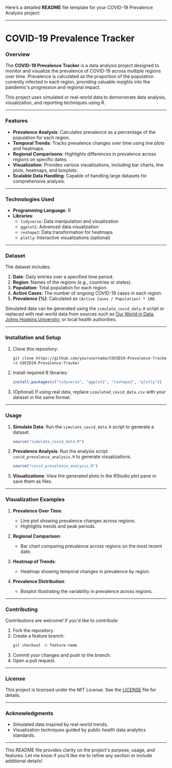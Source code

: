 Here’s a detailed **README** file template for your COVID-19 Prevalence Analysis project:

---

# **COVID-19 Prevalence Tracker**

### **Overview**
The **COVID-19 Prevalence Tracker** is a data analysis project designed to monitor and visualize the prevalence of COVID-19 across multiple regions over time. Prevalence is calculated as the proportion of the population currently infected in each region, providing valuable insights into the pandemic's progression and regional impact.

This project uses simulated or real-world data to demonstrate data analysis, visualization, and reporting techniques using R.

---

### **Features**
- **Prevalence Analysis**: Calculates prevalence as a percentage of the population for each region.
- **Temporal Trends**: Tracks prevalence changes over time using line plots and heatmaps.
- **Regional Comparisons**: Highlights differences in prevalence across regions on specific dates.
- **Visualization**: Provides various visualizations, including bar charts, line plots, heatmaps, and boxplots.
- **Scalable Data Handling**: Capable of handling large datasets for comprehensive analysis.

---

### **Technologies Used**
- **Programming Language**: R
- **Libraries**:
  - `tidyverse`: Data manipulation and visualization
  - `ggplot2`: Advanced data visualization
  - `reshape2`: Data transformation for heatmaps
  - `plotly`: Interactive visualizations (optional)

---

### **Dataset**
The dataset includes:
1. **Date**: Daily entries over a specified time period.
2. **Region**: Names of the regions (e.g., countries or states).
3. **Population**: Total population for each region.
4. **Active Cases**: The number of ongoing COVID-19 cases in each region.
5. **Prevalence (%)**: Calculated as `(Active Cases / Population) * 100`.

Simulated data can be generated using the `simulate_covid_data.R` script or replaced with real-world data from sources such as [Our World in Data](https://ourworldindata.org/), [Johns Hopkins University](https://coronavirus.jhu.edu/), or local health authorities.

---

### **Installation and Setup**
1. Clone this repository:
   ```bash
   git clone https://github.com/yourusername/COVID19-Prevalence-Tracker.git
   cd COVID19-Prevalence-Tracker
   ```
2. Install required R libraries:
   ```R
   install.packages(c("tidyverse", "ggplot2", "reshape2", "plotly"))
   ```
3. (Optional) If using real data, replace `simulated_covid_data.csv` with your dataset in the same format.

---

### **Usage**
1. **Simulate Data**: Run the `simulate_covid_data.R` script to generate a dataset.
   ```R
   source("simulate_covid_data.R")
   ```
2. **Prevalence Analysis**: Run the analysis script `covid_prevalence_analysis.R` to generate visualizations.
   ```R
   source("covid_prevalence_analysis.R")
   ```
3. **Visualizations**: View the generated plots in the RStudio plot pane or save them as files.

---

### **Visualization Examples**
1. **Prevalence Over Time**:
   - Line plot showing prevalence changes across regions.
   - Highlights trends and peak periods.
   
2. **Regional Comparison**:
   - Bar chart comparing prevalence across regions on the most recent date.
   
3. **Heatmap of Trends**:
   - Heatmap showing temporal changes in prevalence by region.

4. **Prevalence Distribution**:
   - Boxplot illustrating the variability in prevalence across regions.

---

### **Contributing**
Contributions are welcome! If you'd like to contribute:
1. Fork the repository.
2. Create a feature branch:
   ```bash
   git checkout -b feature-name
   ```
3. Commit your changes and push to the branch.
4. Open a pull request.

---

### **License**
This project is licensed under the MIT License. See the [LICENSE](LICENSE) file for details.

---

### **Acknowledgments**
- Simulated data inspired by real-world trends.
- Visualization techniques guided by public health data analytics standards.

---

This README file provides clarity on the project's purpose, usage, and features. Let me know if you’d like me to refine any section or include additional details!
